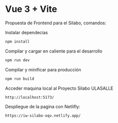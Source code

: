 # Vue 3 + Vite

Propuesta de Frontend para el Silabo, comandos:

Instalar dependecias
```bash
npm install
```

Compilar y cargar en caliente para el desarrollo
```bash
npm run dev
```

Compilar y minificar para producción
```bash
npm run build
```

Acceder maquina local al Proyecto Silabo ULASALLE
```
http://localhost:5173/
```

Despliegue de la pagina con Netlifly:

```link
https://iw-silabo-oqv.netlify.app/
```